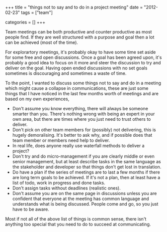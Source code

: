 +++
title = "things not to say and to do in a project meeting"
date = "2012-02-23"
tags = ["team"]


categories = []
+++

Team meetings can be both productive and counter productive as most
people find. If they are well structured with a purpose and goal then
a lot can be achieved (most of the time).

For explorartory meetings, it's probably okay to have some time set
aside for some free and open discussions. Once a goal has been agreed
upon, it's probably a good idea to focus on it more and steer the
discussion to try and deliver on the goal. Having open ended
discussions with no set goals sometimes is discouraging and sometimes
a waste of time.

To the point, I wanted to discuss some things not to say and do in a
meeting which might cause a collapse in communications, these are just
some things that I have noticed in the last few months worth of
meetings and are based on my own experiences,

* Don't assume you know everything, there will always be someone
  smarter than you. There's nothing wrong with being an expert in your
  own area, but there are times where you just need to trust others to
  deliver.
* Don't pick on other team members for (possibly) not delivering, this
  is hugely demoralising. It's better to ask why, and if possible does
  that team member or members need help to deliver.
* In real life, does anyone really use waterfall methods to deliver a
  project?
* Don't try and do micro-management if you are clearly middle or even
  senior management, but at least describe tasks in the same language
  as the stakeholder and developer so that things don't get lost in
  translation.
* Do have a plan if the series of meetings are to last a few months if
  there are long term goals to be achieved. If it's not a plan, then
  at least have a list of todo, work in progress and done tasks.
* Don't assign tasks without deadlines (realistic ones).
* Don't assume you are on the same page in discussions unless you are
  confident that everyone at the meeting has common language and
  understands what is being discussed. People come and go, so you just
  have to be aware.

Most if not all of the above list of things is common sense, there
isn't anything too special that you need to do to succeed at
communicating.
